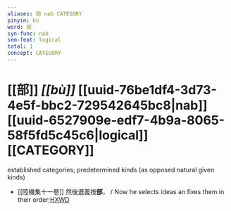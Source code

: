 ```yaml
---
aliases: 部 nab CATEGORY
pinyin: bù
word: 部
syn-func: nab
sem-feat: logical
total: 1
concept: CATEGORY 
---
```

# [[部]] *[[bù]]*  [[uuid-76be1df4-3d73-4e5f-bbc2-729542645bc8|nab]] [[uuid-6527909e-edf7-4b9a-8065-58f5fd5c45c6|logical]] [[CATEGORY]]
established categories; predetermined kinds (as opposed natural given kinds)
 - [[陸機集十一卷]] 然後選義按**部**， / Now he selects ideas an fixes them in their order;[HXWD](https://hxwd.org/textview.html?location=CH2b1575_CHANT_001-4a.2)